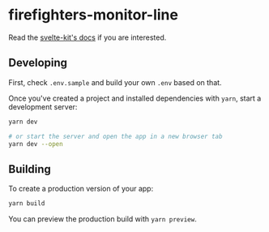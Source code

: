 # firefighters-monitor-line

Read the [svelte-kit's docs](https://kit.svelte.dev/docs) if you are interested.

## Developing

First, check `.env.sample` and build your own `.env` based on that.

Once you've created a project and installed dependencies with `yarn`, start a development server:

```bash
yarn dev

# or start the server and open the app in a new browser tab
yarn dev --open
```

## Building

To create a production version of your app:

```bash
yarn build
```

You can preview the production build with `yarn preview`.
